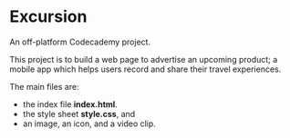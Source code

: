 # Excursion
An off-platform Codecademy project.  

This project is to build a web page to advertise an upcoming product; a mobile app which helps users record and share their travel experiences.

The main files are:
* the index file **index.html**.
* the style sheet **style.css**, and
* an image, an icon, and a video clip.
